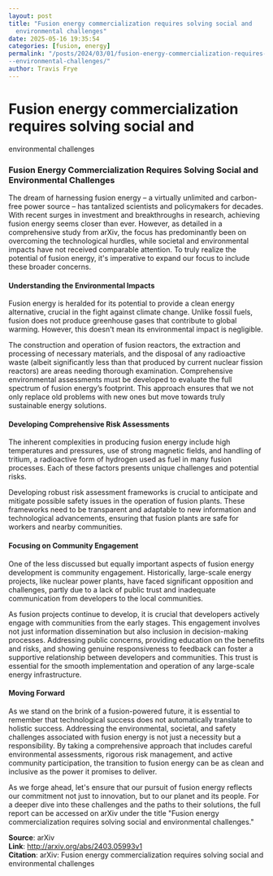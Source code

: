```yaml
---
layout: post
title: "Fusion energy commercialization requires solving social and
  environmental challenges"
date: 2025-05-16 19:35:54
categories: [fusion, energy]
permalink: "/posts/2024/03/01/fusion-energy-commercialization-requires-solving-social-and
--environmental-challenges/"
author: Travis Frye
---
```


# Fusion energy commercialization requires solving social and
  environmental challenges

### Fusion Energy Commercialization Requires Solving Social and Environmental Challenges

The dream of harnessing fusion energy – a virtually unlimited and carbon-free power source – has tantalized scientists and policymakers for decades. With recent surges in investment and breakthroughs in research, achieving fusion energy seems closer than ever. However, as detailed in a comprehensive study from arXiv, the focus has predominantly been on overcoming the technological hurdles, while societal and environmental impacts have not received comparable attention. To truly realize the potential of fusion energy, it's imperative to expand our focus to include these broader concerns.

#### Understanding the Environmental Impacts

Fusion energy is heralded for its potential to provide a clean energy alternative, crucial in the fight against climate change. Unlike fossil fuels, fusion does not produce greenhouse gases that contribute to global warming. However, this doesn't mean its environmental impact is negligible. 

The construction and operation of fusion reactors, the extraction and processing of necessary materials, and the disposal of any radioactive waste (albeit significantly less than that produced by current nuclear fission reactors) are areas needing thorough examination. Comprehensive environmental assessments must be developed to evaluate the full spectrum of fusion energy’s footprint. This approach ensures that we not only replace old problems with new ones but move towards truly sustainable energy solutions.

#### Developing Comprehensive Risk Assessments

The inherent complexities in producing fusion energy include high temperatures and pressures, use of strong magnetic fields, and handling of tritium, a radioactive form of hydrogen used as fuel in many fusion processes. Each of these factors presents unique challenges and potential risks.

Developing robust risk assessment frameworks is crucial to anticipate and mitigate possible safety issues in the operation of fusion plants. These frameworks need to be transparent and adaptable to new information and technological advancements, ensuring that fusion plants are safe for workers and nearby communities.

#### Focusing on Community Engagement

One of the less discussed but equally important aspects of fusion energy development is community engagement. Historically, large-scale energy projects, like nuclear power plants, have faced significant opposition and challenges, partly due to a lack of public trust and inadequate communication from developers to the local communities.

As fusion projects continue to develop, it is crucial that developers actively engage with communities from the early stages. This engagement involves not just information dissemination but also inclusion in decision-making processes. Addressing public concerns, providing education on the benefits and risks, and showing genuine responsiveness to feedback can foster a supportive relationship between developers and communities. This trust is essential for the smooth implementation and operation of any large-scale energy infrastructure.

#### Moving Forward

As we stand on the brink of a fusion-powered future, it is essential to remember that technological success does not automatically translate to holistic success. Addressing the environmental, societal, and safety challenges associated with fusion energy is not just a necessity but a responsibility. By taking a comprehensive approach that includes careful environmental assessments, rigorous risk management, and active community participation, the transition to fusion energy can be as clean and inclusive as the power it promises to deliver.

As we forge ahead, let's ensure that our pursuit of fusion energy reflects our commitment not just to innovation, but to our planet and its people. For a deeper dive into these challenges and the paths to their solutions, the full report can be accessed on arXiv under the title "Fusion energy commercialization requires solving social and environmental challenges."

**Source**: arXiv  
**Link**: http://arxiv.org/abs/2403.05993v1  
**Citation**: arXiv: Fusion energy commercialization requires solving social and
  environmental challenges
